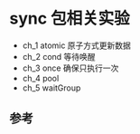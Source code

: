 # sync 包相关实验

- ch_1 atomic 原子方式更新数据
- ch_2 cond 等待唤醒
- ch_3 once 确保只执行一次
- ch_4 pool
- ch_5 waitGroup


## 参考
